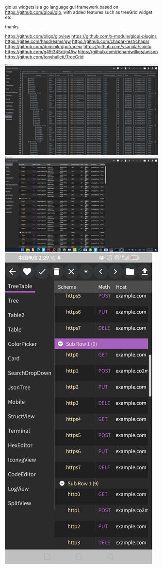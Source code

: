 gio ux widgets is a go language gui framework based on https://github.com/gioui/gio, 
with added features such as treeGrid widget etc.

thanks

https://github.com/oligo/gioview
https://github.com/x-module/gioui-plugins
https://gitee.com/haodreams/gw
https://github.com/chapar-rest/chapar
https://github.com/dominikh/gotraceui
https://github.com/vsariola/sointu
https://github.com/g45t345rt/g45w
https://github.com/richardwilkes/unison
https://github.com/tonyhallett/TreeGrid

![demo](demo/tui.png)
![demo](demo/treeGrid.png)
![demo](demo/mobile.jpg)
